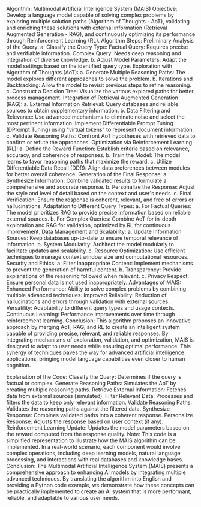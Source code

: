 Algorithm: Multimodal Artificial Intelligence System (MAIS)
Objective: Develop a language model capable of solving complex problems by exploring multiple solution paths (Algorithm of Thoughts - AoT), validating and enriching these solutions with external information (Retrieval Augmented Generation - RAG), and continuously optimizing its performance through Reinforcement Learning (RL).
Algorithm Steps:
Preliminary Analysis of the Query:
a. Classify the Query Type:
Factual Query: Requires precise and verifiable information.
Complex Query: Needs deep reasoning and integration of diverse knowledge.
b. Adjust Model Parameters:
Adapt the model settings based on the identified query type.
Exploration with Algorithm of Thoughts (AoT):
a. Generate Multiple Reasoning Paths:
The model explores different approaches to solve the problem.
b. Iterations and Backtracking:
Allow the model to revisit previous steps to refine reasoning.
c. Construct a Decision Tree:
Visualize the various explored paths for better process management.
Integration of Retrieval Augmented Generation (RAG):
a. External Information Retrieval:
Query databases and reliable sources to obtain supplementary information.
b. Data Filtering and Relevance:
Use advanced mechanisms to eliminate noise and select the most pertinent information.
Implement Differentiable Prompt Tuning (DPrompt Tuning) using "virtual tokens" to represent document information.
c. Validate Reasoning Paths:
Confront AoT hypotheses with retrieved data to confirm or refute the approaches.
Optimization via Reinforcement Learning (RL):
a. Define the Reward Function:
Establish criteria based on relevance, accuracy, and coherence of responses.
b. Train the Model:
The model learns to favor reasoning paths that maximize the reward.
c. Utilize Differentiable Data Recall (DDR):
Align data preferences between modules for better overall coherence.
Generation of the Final Response:
a. Synthesize Information:
Combine validated results to formulate a comprehensive and accurate response.
b. Personalize the Response:
Adjust the style and level of detail based on the context and user's needs.
c. Final Verification:
Ensure the response is coherent, relevant, and free of errors or hallucinations.
Adaptation to Different Query Types:
a. For Factual Queries:
The model prioritizes RAG to provide precise information based on reliable external sources.
b. For Complex Queries:
Combine AoT for in-depth exploration and RAG for validation, optimized by RL for continuous improvement.
Data Management and Scalability:
a. Update Information Sources:
Keep databases up-to-date to ensure temporal relevance of information.
b. System Modularity:
Architect the model modularly to facilitate updates and scalability.
c. Resource Optimization:
Use efficient techniques to manage context window size and computational resources.
Security and Ethics:
a. Filter Inappropriate Content:
Implement mechanisms to prevent the generation of harmful content.
b. Transparency:
Provide explanations of the reasoning followed when relevant.
c. Privacy Respect:
Ensure personal data is not used inappropriately.
Advantages of MAIS:
Enhanced Performance:
Ability to solve complex problems by combining multiple advanced techniques.
Improved Reliability:
Reduction of hallucinations and errors through validation with external sources.
Versatility:
Adaptability to different query types and usage contexts.
Continuous Learning:
Performance improvements over time through reinforcement learning.
Conclusion:
This algorithm proposes an innovative approach by merging AoT, RAG, and RL to create an intelligent system capable of providing precise, relevant, and reliable responses. By integrating mechanisms of exploration, validation, and optimization, MAIS is designed to adapt to user needs while ensuring optimal performance. This synergy of techniques paves the way for advanced artificial intelligence applications, bringing model language capabilities even closer to human cognition.

Explanation of the Code:
Classify the Query: Determines if the query is factual or complex.
Generate Reasoning Paths: Simulates the AoT by creating multiple reasoning paths.
Retrieve External Information: Fetches data from external sources (simulated).
Filter Relevant Data: Processes and filters the data to keep only relevant information.
Validate Reasoning Paths: Validates the reasoning paths against the filtered data.
Synthesize Response: Combines validated paths into a coherent response.
Personalize Response: Adjusts the response based on user context (if any).
Reinforcement Learning Update: Updates the model parameters based on the reward computed from the response quality.
Note: This code is a simplified representation to illustrate how the MAIS algorithm can be implemented. In a real-world scenario, each component would involve complex operations, including deep learning models, natural language processing, and interactions with real databases and knowledge bases.
Conclusion:
The Multimodal Artificial Intelligence System (MAIS) presents a comprehensive approach to enhancing AI models by integrating multiple advanced techniques. By translating the algorithm into English and providing a Python code example, we demonstrate how these concepts can be practically implemented to create an AI system that is more performant, reliable, and adaptable to various user needs.
